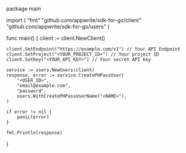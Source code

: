 package main

import (
    "fmt"
    "github.com/appwrite/sdk-for-go/client"
    "github.com/appwrite/sdk-for-go/users"
)

func main() {
    client := client.NewClient()

    client.SetEndpoint("https://example.com/v1") // Your API Endpoint
    client.SetProject("<YOUR_PROJECT_ID>") // Your project ID
    client.SetKey("<YOUR_API_KEY>") // Your secret API key

    service := users.NewUsers(client)
    response, error := service.CreatePHPassUser(
        "<USER_ID>",
        "email@example.com",
        "password",
        users.WithCreatePHPassUserName("<NAME>"),
    )

    if error != nil {
        panic(error)
    }

    fmt.Println(response)
}
